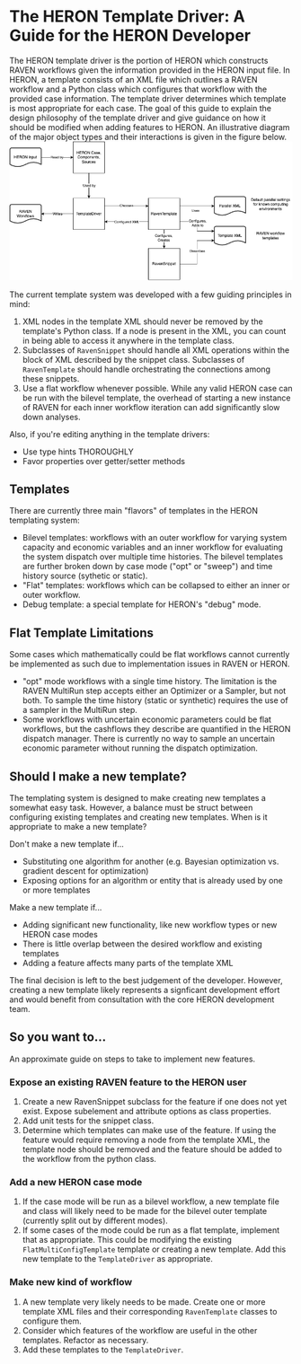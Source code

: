 # The HERON Template Driver: A Guide for the HERON Developer

The HERON template driver is the portion of HERON which constructs RAVEN workflows given the information provided in the HERON input file.
In HERON, a template consists of an XML file which outlines a RAVEN workflow and a Python class which configures that workflow with the provided case information.
The template driver determines which template is most appropriate for each case.
The goal of this guide to explain the design philosophy of the template driver and give guidance on how it should be modified when adding features to HERON.
An illustrative diagram of the major object types and their interactions is given in the figure below.
![HERON template diagram](heron_templates.png)

The current template system was developed with a few guiding principles in mind:
1. XML nodes in the template XML should never be removed by the template's Python class. If a node is present in the XML, you can count in being able to access it anywhere in the template class.
2. Subclasses of `RavenSnippet` should handle all XML operations within the block of XML described by the snippet class. Subclasses of `RavenTemplate` should handle orchestrating the connections among these snippets.
3. Use a flat workflow whenever possible. While any valid HERON case can be run with the bilevel template, the overhead of starting a new instance of RAVEN for each inner workflow iteration can add significantly slow down analyses.

Also, if you're editing anything in the template drivers:
- Use type hints THOROUGHLY
- Favor properties over getter/setter methods

## Templates
There are currently three main "flavors" of templates in the HERON templating system:
- Bilevel templates: workflows with an outer workflow for varying system capacity and economic variables and an inner workflow for evaluating the system dispatch over multiple time histories. The bilevel templates are further broken down by case mode ("opt" or "sweep") and time history source (sythetic or static).
- "Flat" templates: workflows which can be collapsed to either an inner or outer workflow.
- Debug template: a special template for HERON's "debug" mode.

## Flat Template Limitations
Some cases which mathematically could be flat workflows cannot currently be implemented as such due to implementation issues in RAVEN or HERON.
- "opt" mode workflows with a single time history. The limitation is the RAVEN MultiRun step accepts either an Optimizer or a Sampler, but not both. To sample the time history (static or synthetic) requires the use of a sampler in the MultiRun step.
- Some workflows with uncertain economic parameters could be flat workflows, but the cashflows they describe are quantified in the HERON dispatch manager. There is currently no way to sample an uncertain economic parameter without running the dispatch optimization.

## Should I make a new template?
The templating system is designed to make creating new templates a somewhat easy task.
However, a balance must be struct between configuring existing templates and creating new templates.
When is it appropriate to make a new template?

Don't make a new template if...
- Substituting one algorithm for another (e.g. Bayesian optimization vs. gradient descent for optimization)
- Exposing options for an algorithm or entity that is already used by one or more templates

Make a new template if...
- Adding significant new functionality, like new workflow types or new HERON case modes
- There is little overlap between the desired workflow and existing templates
- Adding a feature affects many parts of the template XML

The final decision is left to the best judgement of the developer.
However, creating a new template likely represents a signficant development effort and would benefit from consultation with the core HERON development team.

## So you want to...
An approximate guide on steps to take to implement new features.

### Expose an existing RAVEN feature to the HERON user
1. Create a new RavenSnippet subclass for the feature if one does not yet exist. Expose subelement and attribute options as class properties.
2. Add unit tests for the snippet class.
3. Determine which templates can make use of the feature. If using the feature would require removing a node from the template XML, the template node should be removed and the feature should be added to the workflow from the python class.

### Add a new HERON case mode
1. If the case mode will be run as a bilevel workflow, a new template file and class will likely need to be made for the bilevel outer template (currently split out by different modes).
2. If some cases of the mode could be run as a flat template, implement that as appropriate. This could be modifying the existing `FlatMultiConfigTemplate` template or creating a new template. Add this new template to the `TemplateDriver` as appropriate.

### Make new kind of workflow
1. A new template very likely needs to be made. Create one or more template XML files and their corresponding `RavenTemplate` classes to configure them.
2. Consider which features of the workflow are useful in the other templates. Refactor as necessary.
3. Add these templates to the `TemplateDriver`.
